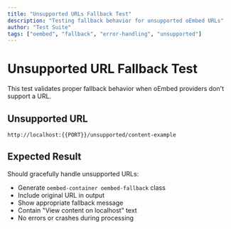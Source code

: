 ```yaml
---
title: "Unsupported URLs Fallback Test"
description: "Testing fallback behavior for unsupported oEmbed URLs"
author: "Test Suite"
tags: ["oembed", "fallback", "error-handling", "unsupported"]
---
```


# Unsupported URL Fallback Test

This test validates proper fallback behavior when oEmbed providers don't support a URL.

## Unsupported URL

```oembed
http://localhost:{{PORT}}/unsupported/content-example
```

## Expected Result

Should gracefully handle unsupported URLs:
- Generate `oembed-container oembed-fallback` class
- Include original URL in output
- Show appropriate fallback message
- Contain "View content on localhost" text
- No errors or crashes during processing 